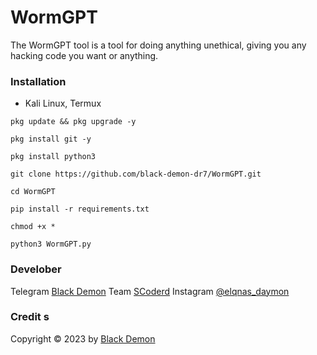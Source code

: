 # WormGPT
The WormGPT tool is a tool for doing anything unethical, giving you any hacking code you want or anything. 

### Installation

* Kali Linux, Termux

```
pkg update && pkg upgrade -y
```
```
pkg install git -y
```
```
pkg install python3
```
```
git clone https://github.com/black-demon-dr7/WormGPT.git
```
```
cd WormGPT
```
```
pip install -r requirements.txt
```
```
chmod +x *
```
```
python3 WormGPT.py
```



### Develober
Telegram [Black Demon](https://t.me/BLACK_DEMON_VX)
Team [SCoderd](https://t.me/S4_Co)
Instagram [@elqnas_daymon](https://www.instagram.com/elqnas_daymon?igshid=MzNlNGNkZWQ4Mg==)

### Credit s
Copyright © 2023 by [Black Demon](https://github.com/black-demon-dr7)
